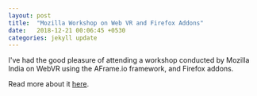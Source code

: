 ```yaml
---
layout: post
title:  "Mozilla Workshop on Web VR and Firefox Addons"
date:   2018-12-21 00:06:45 +0530
categories: jekyll update
---
```

I've had the good pleasure of attending a workshop conducted by Mozilla India on WebVR using the AFrame.io framework, and Firefox addons.

Read more about it [here][acm-link].

[acm-link]: https://talk.jekyllrb.com/
